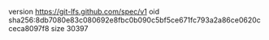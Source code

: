 version https://git-lfs.github.com/spec/v1
oid sha256:8db7080e83c080692e8fbc0b090c5bf5ce671fc793a2a86ce0620cceca8097f8
size 30397
